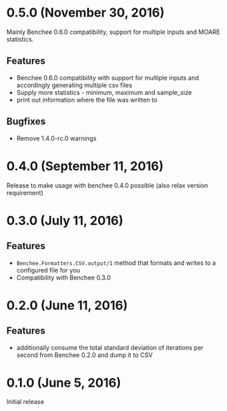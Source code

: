 # 0.5.0 (November 30, 2016)

Mainly Benchee 0.6.0 compatibility, support for multiple inputs and MOARE statistics.

## Features

* Benchee 0.6.0 compatibility with support for multiple inputs and accordingly generating multiple csv files
* Supply more statistics - minimum, maximum and sample_size
* print out information where the file was written to

## Bugfixes

* Remove 1.4.0-rc.0 warnings

# 0.4.0 (September 11, 2016)

Release to make usage with benchee 0.4.0 possible (also relax version requirement)

# 0.3.0 (July 11, 2016)

## Features
* `Benchee.Formatters.CSV.output/1` method that formats and writes to a configured file for you
* Compatibility with Benchee 0.3.0

# 0.2.0 (June 11, 2016)

## Features

* additionally consume the total standard deviation of iterations per second from Benchee 0.2.0 and dump it to CSV

# 0.1.0 (June 5, 2016)

Initial release
